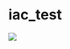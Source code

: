 # iac_test
 <img src="https://img.shields.io/badge/TEST-F01F7A?style=for-the-badge&logo=test&logoColor=white" /> 



